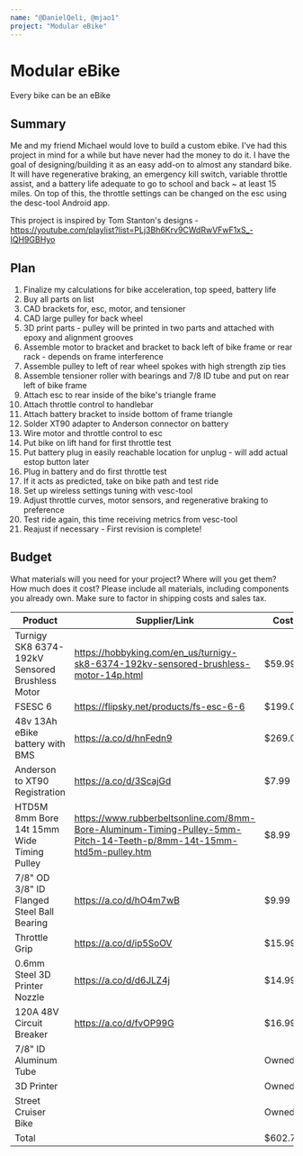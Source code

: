 ```yaml
---
name: "@DanielQeli, @mjao1"
project: "Modular eBike"
---
```


# Modular eBike

Every bike can be an eBike

## Summary

Me and my friend Michael would love to build a custom ebike. I've had this project in mind for a while but have never had the money to do it. I have the goal of designing/building it as an easy add-on to almost any standard bike. It will have regenerative braking, an emergency kill switch, variable throttle assist, and a battery life adequate to go to school and back ~ at least 15 miles. On top of this, the throttle settings can be changed on the esc using the desc-tool Android app.

This project is inspired by Tom Stanton's designs - https://youtube.com/playlist?list=PLj3Bh6Krv9CWdRwVFwF1xS_-IQH9GBHyo

## Plan

1. Finalize my calculations for bike acceleration, top speed, battery life
2. Buy all parts on list
3. CAD brackets for, esc, motor, and tensioner
4. CAD large pulley for back wheel
5. 3D print parts - pulley will be printed in two parts and attached with epoxy and alignment grooves
6. Assemble motor to bracket and bracket to back left of bike frame or rear rack - depends on frame interference
7. Assemble pulley to left of rear wheel spokes with high strength zip ties
8. Assemble tensioner roller with bearings and 7/8 ID tube and put on rear left of bike frame
9. Attach esc to rear inside of the bike's triangle frame
10. Attach throttle control to handlebar
11. Attach battery bracket to inside bottom of frame triangle
12. Solder XT90 adapter to Anderson connector on battery
13. Wire motor and throttle control to esc
14. Put bike on lift hand for first throttle test
15. Put battery plug in easily reachable location for unplug - will add actual estop button later
16. Plug in battery and do first throttle test
17. If it acts as predicted, take on bike path and test ride
18. Set up wireless settings tuning with vesc-tool
19. Adjust throttle curves, motor sensors, and regenerative braking to preference
20. Test ride again, this time receiving metrics from vesc-tool
21. Reajust if necessary - First revision is complete!

## Budget

What materials will you need for your project? Where will you get them? How much does it cost? Please include all materials, including components you already own. Make sure to factor in shipping costs and sales tax.

| Product         | Supplier/Link                         | Cost   |
| --------------- | ------------------------------------- | ------ |
| Turnigy SK8 6374-192kV Sensored Brushless Motor   | https://hobbyking.com/en_us/turnigy-sk8-6374-192kv-sensored-brushless-motor-14p.html | $59.99  |
| FSESC 6 | https://flipsky.net/products/fs-esc-6-6  | $199.00 |
| 48v 13Ah eBike battery with BMS | https://a.co/d/hnFedn9 | $269.00 |
| Anderson to XT90 Registration | https://a.co/d/3ScajGd | $7.99 |
| HTD5M 8mm Bore 14t 15mm Wide Timing Pulley | https://www.rubberbeltsonline.com/8mm-Bore-Aluminum-Timing-Pulley-5mm-Pitch-14-Teeth-p/8mm-14t-15mm-htd5m-pulley.htm | $8.99 |
| 7/8" OD 3/8" ID Flanged Steel Ball Bearing | https://a.co/d/hO4m7wB | $9.99 |
| Throttle Grip | https://a.co/d/ip5SoOV | $15.99 |
| 0.6mm Steel 3D Printer Nozzle | https://a.co/d/d6JLZ4j | $14.99 |
| 120A 48V Circuit Breaker | https://a.co/d/fvOP99G | $16.99 |
| 7/8" ID Aluminum Tube |  | Owned |
| 3D Printer |  | Owned |
| Street Cruiser Bike |  | Owned |
| Total           |                                       | $602.73 |
